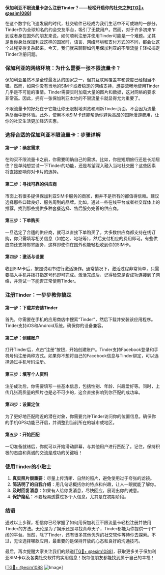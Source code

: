 **保加利亚不限流量卡怎么注册Tinder？——轻松开启你的社交之旅[[TG💪+ @esim1088](https://t.me/s/esim1088)]**

在这个数字化飞速发展的时代，社交软件已经成为我们生活中不可或缺的一部分。Tinder作为全球知名的约会交友平台，吸引了无数用户。然而，对于许多初来乍到或者身在国外的朋友来说，如何顺利注册并使用Tinder可能是一个难题。尤其是当你身处保加利亚这样的国家时，语言、网络环境和支付方式的不同，都会让这个过程变得复杂起来。今天，我们就来聊聊如何用保加利亚的不限流量卡轻松搞定Tinder注册问题。

### **保加利亚的网络环境：为什么需要一张不限流量卡？**

保加利亚虽然不是全球最发达的国家之一，但其互联网覆盖率和速度已经相当不错。然而，如果你没有当地的SIM卡或者稳定的网络支持，想要流畅地使用Tinder几乎是不可能的事情。Tinder需要实时加载大量的图片和数据，这对网络的要求非常高。因此，拥有一张保加利亚本地的不限流量卡就显得尤为重要了。

不限流量卡的好处在于它能让你无限制地浏览和刷新Tinder页面，不会因为流量耗尽而中断体验。此外，使用本地SIM卡还能帮助你避免高昂的国际漫游费用，让你的社交生活更加经济实惠。

### **选择合适的保加利亚不限流量卡：步骤详解**

#### **第一步：确定需求**
在购买不限流量卡之前，你需要明确自己的需求。比如，你是短期旅行还是长期居住？是单纯想尝试一下Tinder的功能，还是希望深入融入当地社交圈？这些因素将直接影响你对卡片的选择。

#### **第二步：寻找可靠的供应商**
市面上有很多提供保加利亚SIM卡服务的商家，但并不是所有的都值得信赖。建议选择那些口碑良好、服务周到的品牌。比如，通过一些在线平台或者社交媒体上的推荐，找到那些提供多种套餐选择、售后服务完善的供应商。

#### **第三步：下单购买**
一旦选定了合适的供应商，就可以直接下单购买了。大多数供应商都支持在线订购，你只需填写相关信息（如姓名、地址等），然后支付相应的费用即可。有些供应商还支持邮寄服务，这样即使你在国外也能轻松收到你的SIM卡。

#### **第四步：激活与设置**
收到SIM卡后，按照说明书进行激活操作。通常情况下，激活过程非常简单，只需要插入手机并拨打指定号码即可完成。激活完成后，记得检查是否成功连接到了网络，并测试一下能否正常使用Tinder。

### **注册Tinder：一步步教你搞定**

#### **第一步：下载并安装Tinder**
首先，你需要在手机的应用商店中搜索“Tinder”，然后下载并安装该应用程序。Tinder支持iOS和Android系统，确保你的设备兼容。

#### **第二步：创建账户**
打开Tinder后，点击“注册”按钮，开始创建账户。Tinder支持Facebook登录和手机号码注册两种方式。如果你不想将自己的Facebook信息与Tinder绑定，可以选择通过手机号码注册。

#### **第三步：填写个人资料**
注册成功后，你需要填写一些基本信息，包括性别、年龄、兴趣爱好等。同时，上传几张高质量的照片也是必不可少的，这会直接影响到你匹配的成功率。

#### **第四步：设置定位**
为了更好地匹配附近的潜在对象，你需要允许Tinder访问你的位置信息。确保你的手机GPS功能已开启，并调整到当前所在的城市或地区。

#### **第五步：开始匹配**
一切准备就绪后，你就可以开始滑动屏幕，与其他用户进行匹配了。记住，保持积极的态度和真诚的交流是成功的关键哦！

### **使用Tinder的小贴士**

1. **真实照片很重要**：尽量上传清晰、自然的照片，避免使用过于夸张的滤镜。
2. **简洁明了的自我介绍**：用几句话概括你的特点和兴趣，让人一眼就能了解你。
3. **及时回复消息**：如果有人给你发消息，尽快回应，展现出你的诚意。
4. **保护隐私**：不要轻易透露过多个人信息，尤其是在初期阶段。

### **结语**

通过以上步骤，相信你已经掌握了如何用保加利亚不限流量卡轻松注册并使用Tinder的方法。无论是为了娱乐还是寻找真命天子，Tinder都能为你提供一个广阔的平台。当然，除了Tinder，还有很多其他优秀的社交软件等待你去探索。不过，无论选择哪款应用，最重要的是保持开放的心态和良好的沟通技巧。

最后，再次提醒大家关注我们的频道[[TG💪+ @esim1088](https://t.me/s/esim1088)]，获取更多关于保加利亚SIM卡以及各类社交软件的实用信息！祝每位朋友都能找到属于自己的幸福！

[[TG💪+ @esim1088](https://t.me/s/esim1088) ![Image](https://i.postimg.cc/4NQfJmqS/Snipaste-2025-05-13-00-14-12.png)]